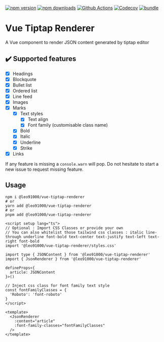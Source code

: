 
[![npm version][npm-version-src]][npm-version-href]
[![npm downloads][npm-downloads-src]][npm-downloads-href]
[![Github Actions][github-actions-src]][github-actions-href]
[![Codecov][codecov-src]][codecov-href]
[![bundle][bundle-src]][bundle-href]

# Vue Tiptap Renderer

A Vue component to render JSON content generated by tiptap editor

## :heavy_check_mark: Supported features

- [x] Headings
- [x] Blockquote
- [x] Bullet list
- [x] Ordered list
- [x] Line feed
- [x] Images
- [x] Marks
  - [x] Text styles
    - [x] Text align
    - [x] Font family (customisable class name)
  - [x] Bold
  - [x] Italic
  - [x] Underline
  - [x] Strike
- [x] Links

If any feature is missing a `console.warn` will pop. Do not hesitate to start a new issue to request missing feature.

## Usage

```shell
npm i @leo91000/vue-tiptap-renderer
# or
yarn add @leo91000/vue-tiptap-renderer
# or
pnpm add @leo91000/vue-tiptap-renderer
```

```vue
<script setup lang="ts">
// Optional : Import CSS Classes or provide your own
// You can also whitelist those tailwind css classes : italic line-through underline font-bold text-center text-justify text-left text-right font-bold
import '@leo91000/vue-tiptap-renderer/styles.css'

import type { JSONContent } from '@leo91000/vue-tiptap-renderer'
import { JsonRenderer } from '@leo91000/vue-tiptap-renderer'

defineProps<{
  article: JSONContent
}>()

// Inject css class for font family text style
const fontFamilyClasses = {
  'Roboto': 'font-roboto'
}
</script>

<template>
  <JsonRenderer
    :content="article" 
    :font-family-classes="fontFamilyClasses" 
  />
</template>
```

<!-- Badges -->
[npm-version-src]: https://img.shields.io/npm/v/ufo?style=flat-square
[npm-version-href]: https://npmjs.com/package/ufo

[npm-downloads-src]: https://img.shields.io/npm/dm/ufo?style=flat-square
[npm-downloads-href]: https://npmjs.com/package/ufo

[github-actions-src]: https://img.shields.io/github/workflow/status/unjs/ufo/ci/main?style=flat-square
[github-actions-href]: https://github.com/unjs/ufo/actions?query=workflow%3Aci

[codecov-src]: https://img.shields.io/codecov/c/gh/leo91000/vue-tiptap-renderer/main?style=flat-square
[codecov-href]: https://codecov.io/gh/leo91000/vue-tiptap-renderer

[bundle-src]: https://img.shields.io/bundlephobia/minzip/ufo?style=flat-square
[bundle-href]: https://bundlephobia.com/result?p=ufo